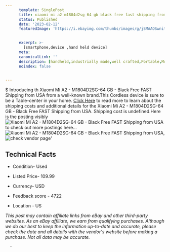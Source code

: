 ```yaml
---
      template: SinglePost
      title: xiaomi mi a2 m1804d2sg 64 gb black free fast shipping from usa
      status: Published
      date: '2023-02-12'
      featuredImage: 'https://i.ebayimg.com/thumbs/images/g/jSMAAOSwnitjnJxD/s-l225.jpg'
       

      excerpt: >-
        [smartphone,device ,hand held device]
      meta:
      canonicalLink: ''
      description: [handheld,industrially made,well crafted,Portable,Mobile,Compact,Convenient,Lightweight,Maneuverable,Man-portable,Miniature,Carriable,Hand-held,Light,Holdable,Transportable,Mobile device,Pocket-sized,On-the-go,Wireless,Cordless,Compact size,Convenient size, smartphone,device ,hand held device]
      noindex: false
      

---
```

$
      Introducing th Xiaomi Mi A2 - M1804D2SG-64 GB - Black Free FAST Shipping from USA from a well-known brand.This Cordless device  is sure to be a Table-center in your home. [Click Here](https://www.ebay.com/itm/175536377039?hash=item28dec88ccf%3Ag%3AjSMAAOSwnitjnJxD&mkevt=1&mkcid=1&mkrid=711-53200-19255-0&campid=%253CePNCampaignId%253E&customid=%253CreferenceId%253E&toolid=10049) to read more to learn about the shipping costs and additional details for the Xiaomi Mi A2 - M1804D2SG-64 GB - Black Free FAST Shipping from USA. Shipping cost is undefined.Here is the posting visibly ![Xiaomi Mi A2 - M1804D2SG-64 GB - Black Free FAST Shipping from USA](https://i.ebayimg.com/thumbs/images/g/jSMAAOSwnitjnJxD/s-l225.jpg) to check out more postings here... ![Xiaomi Mi A2 - M1804D2SG-64 GB - Black Free FAST Shipping from USA](https://i.ebayimg.com/images/g/jSMAAOSwnitjnJxD/s-l960.jpg), ![check vendor page](https://origin-galleryplus.ebayimg.com/ws/web/175536377039_2_0_1/225x225.jpg,https://origin-galleryplus.ebayimg.com/ws/web/175536377039_3_0_1/225x225.jpg)'

      

 ## Technical Facts 



     
      

 - Condition- Used 


      

 - Listed Price- 109.99 


      

 - Currency- USD 


      

 - Feedback score - 4722 


      

 - Location - US 


      
      

 *_This post may contain affiliate links from eBay and other third-party websites. As an eBay affiliate, we earn from qualifying purchases. Although we do our best to keep the information up-to-date and accurate, please check the date and all details with the vendor's website before making a purchase. Not all data may be accurate._*




      -
